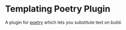 # Templating Poetry Plugin

A plugin for [poetry](https://python-poetry.org/) which lets you substitute text on build.
